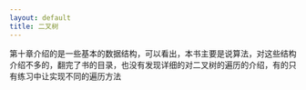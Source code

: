 ```yaml
---
layout: default
title: 二叉树
---
```


第十章介绍的是一些基本的数据结构，可以看出，本书主要是说算法，对这些结构介绍不多的，翻完了书的目录，也没有发现详细的对二叉树的遍历的介绍，有的只有练习中让实现不同的遍历方法

